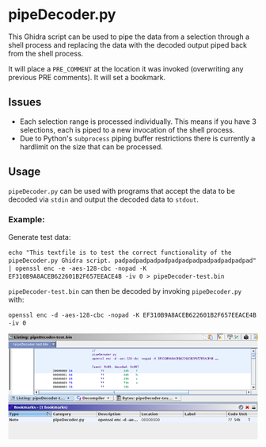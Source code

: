 # pipeDecoder.py

This Ghidra script can be used to pipe the data from a selection through a shell process and replacing the data with the decoded output piped back from the shell process.

It will place a `PRE_COMMENT` at the location it was invoked (overwriting any previous PRE comments). It will set a bookmark.

## Issues

- Each selection range is processed individually. This means if you have 3 selections, each is piped to a new invocation of the shell process.
- Due to Python's `subprocess` piping buffer restrictions there is currently a hardlimit on the size that can be processed.

## Usage

`pipeDecoder.py` can be used with programs that accept the data to be decoded via
`stdin` and output the decoded data to `stdout`.

### Example:

Generate test data:

```
echo "This textfile is to test the correct functionality of the pipeDecoder.py Ghidra script. padpadpadpadpadpadpadpadpadpadpadpadpad" | openssl enc -e -aes-128-cbc -nopad -K EF310B9A8ACEB622601B2F657EEACE4B -iv 0 > pipeDecoder-test.bin
```

`pipeDecoder-test.bin` can then be decoded by invoking `pipeDecoder.py` with:

```
openssl enc -d -aes-128-cbc -nopad -K EF310B9A8ACEB622601B2F657EEACE4B -iv 0
```

![Example of pipeDecoder.py annotation in Ghidra](pipeDecoder.png)



